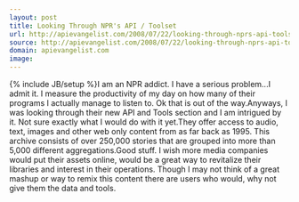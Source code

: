 ```yaml
---
layout: post
title: Looking Through NPR's API / Toolset
url: http://apievangelist.com/2008/07/22/looking-through-nprs-api-toolset/
source: http://apievangelist.com/2008/07/22/looking-through-nprs-api-toolset/
domain: apievangelist.com
image: 
---
```

{% include JB/setup %}I am an NPR addict.  I have a serious problem...I admit it.  I measure the productivity of my day on how many of their programs I actually manage to listen to.  Ok that is out of the way.Anyways, I was looking through their new API and Tools section and I am intrigued by it.  Not sure exactly what I would do with it yet.They offer access to audio, text, images and other web only content from as far back as 1995.   This archive consists of over 250,000 stories that are grouped into more than 5,000 different aggregations.Good stuff.  I wish more media companies would put their assets online, would be a great way to revitalize their libraries and interest in their operations. Though I may not think of a great mashup or way to remix this content there are users who would, why not give them the data and tools.